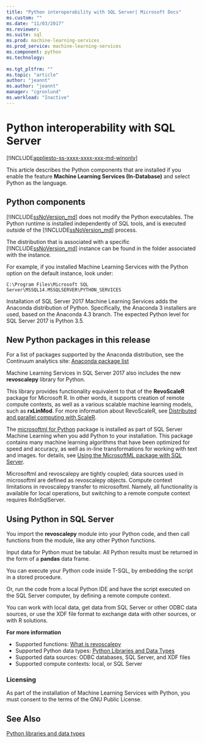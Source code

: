 ```yaml
---
title: "Python interoperability with SQL Server| Microsoft Docs"
ms.custom: ""
ms.date: "11/03/2017"
ms.reviewer: 
ms.suite: sql
ms.prod: machine-learning-services
ms.prod_service: machine-learning-services
ms.component: python
ms.technology: 
  
ms.tgt_pltfrm: ""
ms.topic: "article"
author: "jeannt"
ms.author: "jeannt"
manager: "cgronlund"
ms.workload: "Inactive"
---
```

# Python interoperability with SQL Server
[!INCLUDE[appliesto-ss-xxxx-xxxx-xxx-md-winonly](../../includes/appliesto-ss-xxxx-xxxx-xxx-md-winonly.md)]

This article describes the Python components that are installed if you enable the feature **Machine Learning Services (In-Database)** and select Python as the language.

## Python components

[!INCLUDE[ssNoVersion_md](../../includes/ssnoversion-md.md)] does not modify the Python executables. The Python runtime is installed independently of SQL tools, and is executed outside of the [!INCLUDE[ssNoVersion_md](../../includes/ssnoversion-md.md)] process.

The distribution that is associated with a specific [!INCLUDE[ssNoVersion_md](../../includes/ssnoversion-md.md)] instance can be found in the folder associated with the instance.

For example, if you installed Machine Learning Services with the Python option on the default instance, look under:

`C:\Program Files\Microsoft SQL Server\MSSQL14.MSSQLSERVER\PYTHON_SERVICES`

Installation of SQL Server 2017 Machine Learning Services adds the Anaconda distribution of Python. Specifically, the Anaconda 3 installers are used, based on the Anaconda 4.3 branch. The expected Python level for SQL Server 2017 is Python 3.5.

## New Python packages in this release

For a list of packages supported by the Anaconda distribution, see the Continuum analytics site: [Anaconda package list](https://docs.continuum.io/anaconda/pkg-docs)

Machine Learning Services in SQL Server 2017 also includes the new **revoscalepy** library for Python.

This library provides functionality equivalent to that of the **RevoScaleR** package for Microsoft R. In other words, it supports creation of remote compute contexts, as well as a various scalable machine learning models, such as **rxLinMod**. For more information about RevoScaleR, see [Distributed and parallel computing with ScaleR](https://msdn.microsoft.com/microsoft-r/scaler-distributed-computing).

The [microsoftml for Python](https://docs.microsoft.com/machine-learning-server/python-reference/microsoftml/microsoftml-package) package is installed as part of SQL Server Machine Learning when you add Python to your installation. This package contains many machine learning algorithms that have been optimized for speed and accuracy, as well as in-line transformations for working with text and images. for details, see [Using the MicrosoftML package with SQL Server](https://docs.microsoft.com/sql/advanced-analytics/using-the-microsoftml-package).

Microsoftml and revoscalepy are tightly coupled; data sources used in microsoftml are defined as revoscalepy objects. Compute context limitations in revoscalepy transfer to microsoftml. Namely, all functionality is available for local operations, but switching to a remote compute context requires RxInSqlServer.

## Using Python in SQL Server

You import the **revoscalepy** module into your Python code, and then call functions from the module, like any other Python functions.

Input data for Python must be tabular. All Python results must be returned in the form of a **pandas** data frame.

You can execute your Python code inside T-SQL, by embedding the script in a stored procedure.

Or, run the code from a local Python IDE and have the script executed on the SQL Server computer, by defining a remote compute context.

You can work with local data, get data from SQL Server or other ODBC data sources, or use the XDF file format to exchange data with other sources, or with R solutions.

**For more information**

+ Supported functions:  [What is revoscalepy](what-is-revoscalepy.md) 
+ Supported Python data types:  [Python Libraries and Data Types](python-libraries-and-data-types.md)
+ Supported data sources: ODBC databases, SQL Server, and XDF files
+ Supported compute contexts: local, or SQL Server

### Licensing

As part of the installation of Machine Learning Services with Python, you must consent to the terms of the GNU Public License.

## See Also

[Python libraries and data types](python-libraries-and-data-types.md)
